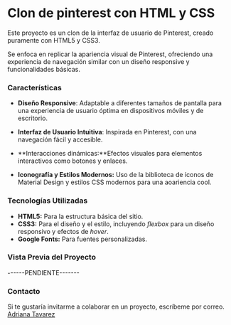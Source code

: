 # Clon de pinterest con HTML y CSS
Este proyecto es un clon de la interfaz de usuario de Pinterest, creado puramente con HTML5 y CSS3.

Se enfoca en replicar la apariencia visual de Pinterest, ofreciendo una experiencia de navegación similar con un diseño responsive y funcionalidades básicas.

### Características

* **Diseño Responsive**: Adaptable a diferentes tamaños de pantalla para una experiencia de usuario óptima en dispositivos móviles y de escritorio.
  
* **Interfaz de Usuario Intuitiva**: Inspirada en Pinterest, con una navegación fácil y accesible.
  
* **Interacciones dinámicas:**Efectos visuales para elementos interactivos como botones y enlaces.
  
* **Iconografía y Estilos Modernos:** Uso de la biblioteca de íconos de Material Design y estilos CSS modernos para una aoariencia cool.

 ### Tecnologías Utilizadas
 +  **HTML5:** Para la estructura básica del sitio.
 +  **CSS3:** Para el diseño y el estilo, incluyendo _flexbox_ para un diseño responsivo y efectos de _hover_.
 +  **Google Fonts:** Para fuentes personalizadas.

### Vista Previa del Proyecto  
------PENDIENTE-------

### Contacto
Si te gustaría invitarme a colaborar en un proyecto, escríbeme por correo. [Adriana Tavarez](adrianatavarez223@gmail.com)
